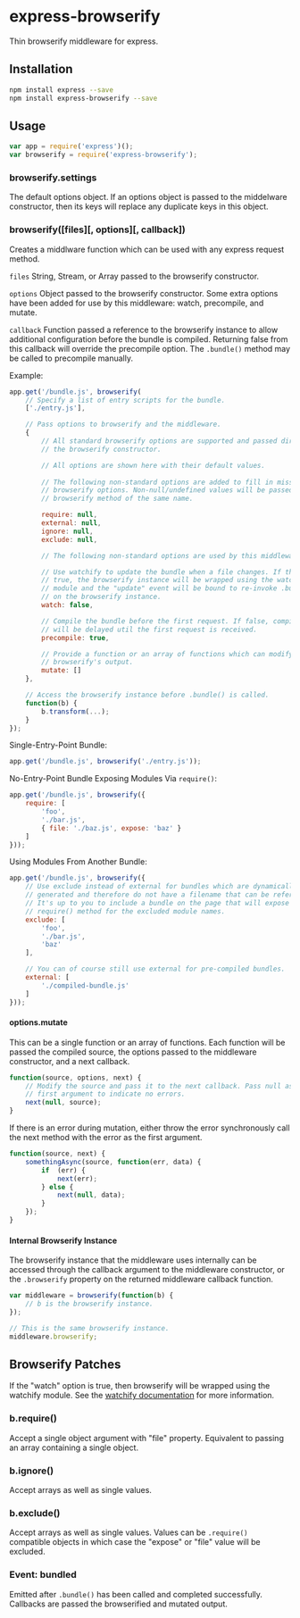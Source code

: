 # express-browserify

Thin browserify middleware for express.

## Installation

```sh
npm install express --save
npm install express-browserify --save
```

## Usage

```js
var app = require('express')();
var browserify = require('express-browserify');
```

### browserify.settings

The default options object. If an options object is passed to the middelware constructor, then its keys will replace any duplicate keys in this object.

### browserify([files][, options][, callback])

Creates a middlware function which can be used with any express request method.

`files` String, Stream, or Array passed to the browserify constructor.

`options` Object passed to the browserify constructor. Some extra options have been added for use by this middleware: watch, precompile, and mutate.

`callback` Function passed a reference to the browserify instance to allow additional configuration before the bundle is compiled. Returning false from this callback will override the precompile option. The `.bundle()` method may be called to precompile manually.

Example:

```js
app.get('/bundle.js', browserify(
	// Specify a list of entry scripts for the bundle.
	['./entry.js'],

	// Pass options to browserify and the middleware.
	{
		// All standard browserify options are supported and passed directly to
		// the browserify constructor.

		// All options are shown here with their default values.
		
		// The following non-standard options are added to fill in missing
		// browserify options. Non-null/undefined values will be passed to the
		// browserify method of the same name.

		require: null,
		external: null,
		ignore: null,
		exclude: null,

		// The following non-standard options are used by this middleware.

		// Use watchify to update the bundle when a file changes. If this is
		// true, the browserify instance will be wrapped using the watchify
		// module and the "update" event will be bound to re-invoke .bundle()
		// on the browserify instance.
		watch: false,

		// Compile the bundle before the first request. If false, compilation
		// will be delayed util the first request is received.
		precompile: true,

		// Provide a function or an array of functions which can modify
		// browserify's output.
		mutate: []
	},

	// Access the browserify instance before .bundle() is called.
	function(b) {
		b.transform(...);
	}
});
```

Single-Entry-Point Bundle:

```js
app.get('/bundle.js', browserify('./entry.js'));
```

No-Entry-Point Bundle Exposing Modules Via `require()`:

```js
app.get('/bundle.js', browserify({
	require: [
		'foo',
		'./bar.js',
		{ file: './baz.js', expose: 'baz' }
	]
}));
```

Using Modules From Another Bundle:

```js
app.get('/bundle.js', browserify({
	// Use exclude instead of external for bundles which are dynamically
	// generated and therefore do not have a filename that can be referenced.
	// It's up to you to include a bundle on the page that will expose a
	// require() method for the excluded module names.
	exclude: [
		'foo',
		'./bar.js',
		'baz'
	],

	// You can of course still use external for pre-compiled bundles.
	external: [
		'./compiled-bundle.js'
	]
}));
```

#### options.mutate

This can be a single function or an array of functions. Each function will be passed the compiled source, the options passed to the middleware constructor, and a next callback.

```js
function(source, options, next) {
	// Modify the source and pass it to the next callback. Pass null as the
	// first argument to indicate no errors.
	next(null, source);
}
```

If there is an error during mutation, either throw the error synchronously call the next method with the error as the first argument.

```js
function(source, next) {
	somethingAsync(source, function(err, data) {
		if  (err) {
			next(err);
		} else {
			next(null, data);
		}
	});
}
```

#### Internal Browserify Instance

The browserify instance that the middleware uses internally can be accessed through the callback argument to the middleware constructor, or the `.browserify` property on the returned middleware callback function.

```js
var middleware = browserify(function(b) {
	// b is the browserify instance.
});

// This is the same browserify instance.
middleware.browserify;
```

## Browserify Patches

If the "watch" option is true, then browserify will be wrapped using the watchify module. See the [watchify documentation](https://github.com/substack/watchify) for more information.

### b.require()

Accept a single object argument with "file" property. Equivalent to passing an array containing a single object.

### b.ignore()

Accept arrays as well as single values.

### b.exclude()

Accept arrays as well as single values. Values can be `.require()` compatible objects in which case the "expose" or "file" value will be excluded.

### Event: bundled

Emitted after `.bundle()` has been called and completed successfully. Callbacks are passed the browserified and mutated output.